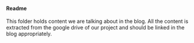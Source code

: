 #### Readme
This folder holds content we are talking about in the blog. All the content is extracted from the google drive of our project
and should be linked in the blog appropriately.
